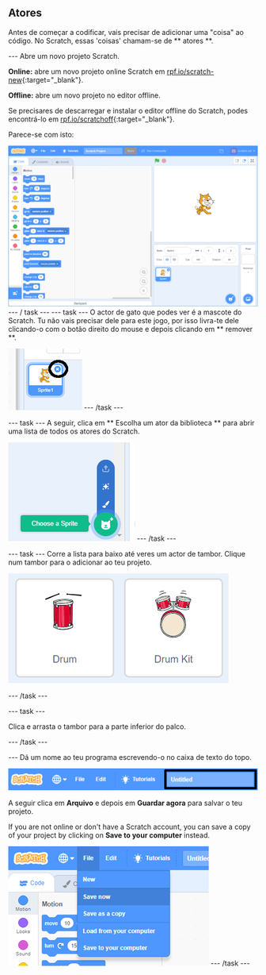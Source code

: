 ## Atores

Antes de começar a codificar, vais precisar de adicionar uma "coisa" ao código. No Scratch, essas 'coisas' chamam-se de ** atores **.

\--- Abre um novo projeto Scratch.

**Online:** abre um novo projeto online Scratch em [rpf.io/scratch-new](http://rpf.io/scratch-new){:target="_blank"}.

**Offline:** abre um novo projeto no editor offline.

Se precisares de descarregar e instalar o editor offline do Scratch, podes encontrá-lo em [rpf.io/scratchoff](http://rpf.io/scratchoff){:target="_blank"}.

Parece-se com isto:

![screenshot](images/band-scratch.png) \--- / task \--- \--- task \--- O actor de gato que podes ver é a mascote do Scratch. Tu não vais precisar dele para este jogo, por isso livra-te dele clicando-o com o botão direito do mouse e depois clicando em ** remover **.

![screenshot](images/band-delete-annotated.png) \--- /task \---

\--- task \--- A seguir, clica em ** Escolha um ator da biblioteca ** para abrir uma lista de todos os atores do Scratch.

![screenshot](images/band-sprite-library.png) \--- /task \---

\--- task \--- Corre a lista para baixo até veres um actor de tambor. Clique num tambor para o adicionar ao teu projeto.

![screenshot](images/band-sprite-drum.png)

\--- /task \---

\--- task \---

Clica e arrasta o tambor para a parte inferior do palco.

\--- /task \---

\--- Dá um nome ao teu programa escrevendo-o no caixa de texto do topo.

![name](images/band-name-annotated.png)

A seguir clica em **Arquivo** e depois em **Guardar agora** para salvar o teu projeto.

If you are not online or don't have a Scratch account, you can save a copy of your project by clicking on **Save to your computer** instead.

![screenshot](images/band-save.png) \--- /task \---